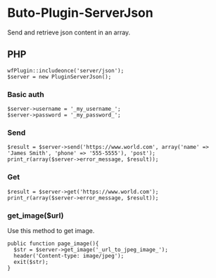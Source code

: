 # Buto-Plugin-ServerJson

Send and retrieve json content in an array.

## PHP

```
wfPlugin::includeonce('server/json');
$server = new PluginServerJson();
```

### Basic auth

```
$server->username = '_my_username_';
$server->password = '_my_password_';
```

### Send

```
$result = $server->send('https://www.world.com', array('name' => 'James Smith', 'phone' => '555-5555'), 'post');
print_r(array($server->error_message, $result));
```

### Get

```
$result = $server->get('https://www.world.com');
print_r(array($server->error_message, $result));
```

### get_image($url)
Use this method to get image.

```
public function page_image(){
  $str = $server->get_image('_url_to_jpeg_image_');
  header('Content-type: image/jpeg');
  exit($str);
}
```
